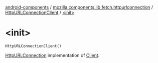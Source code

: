 [android-components](../../index.md) / [mozilla.components.lib.fetch.httpurlconnection](../index.md) / [HttpURLConnectionClient](index.md) / [&lt;init&gt;](./-init-.md)

# &lt;init&gt;

`HttpURLConnectionClient()`

[HttpURLConnection](https://developer.android.com/reference/java/net/HttpURLConnection.html) implementation of [Client](../../mozilla.components.concept.fetch/-client/index.md).

